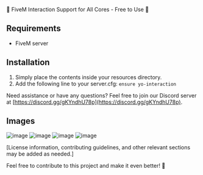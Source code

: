🚀 FiveM Interaction Support for All Cores - Free to Use 🚀

## Requirements

- FiveM server

## Installation

1. Simply place the contents inside your resources directory.
2. Add the following line to your server.cfg: `ensure yo-interaction`

Need assistance or have any questions? Feel free to join our Discord server at [https://discord.gg/gKYndhU78p](https://discord.gg/gKYndhU78p).

## Images

![image](https://github.com/Orex1/yo-interaction/assets/140979909/14dede75-7e6c-4e8b-9283-b50542b86735)
![image](https://github.com/Orex1/yo-interaction/assets/140979909/be4a9df2-79a5-408f-babf-21a798699f91)
![image](https://github.com/Orex1/yo-interaction/assets/140979909/516419c4-9dcc-41d2-97b6-9eb52fb865f2)
![image](https://github.com/Orex1/yo-interaction/assets/140979909/509b6c82-6316-4f02-ab84-4aa9ae967a33)


[License information, contributing guidelines, and other relevant sections may be added as needed.]

Feel free to contribute to this project and make it even better! 🎉
